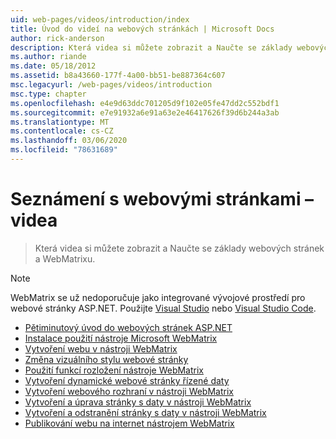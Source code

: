 ```yaml
---
uid: web-pages/videos/introduction/index
title: Úvod do videí na webových stránkách | Microsoft Docs
author: rick-anderson
description: Která videa si můžete zobrazit a Naučte se základy webových stránek a WebMatrixu.
ms.author: riande
ms.date: 05/18/2012
ms.assetid: b8a43660-177f-4a00-bb51-be887364c607
msc.legacyurl: /web-pages/videos/introduction
msc.type: chapter
ms.openlocfilehash: e4e9d63ddc701205d9f102e05fe47dd2c552bdf1
ms.sourcegitcommit: e7e91932a6e91a63e2e46417626f39d6b244a3ab
ms.translationtype: MT
ms.contentlocale: cs-CZ
ms.lasthandoff: 03/06/2020
ms.locfileid: "78631689"
---
```

# <a name="introduction-to-web-pages-videos"></a>Seznámení s webovými stránkami – videa

> Která videa si můžete zobrazit a Naučte se základy webových stránek a WebMatrixu.

> [!NOTE] 
> WebMatrix se už nedoporučuje jako integrované vývojové prostředí pro webové stránky ASP.NET. Použijte [Visual Studio](xref:aspnet/web-pages/overview/getting-started/program-asp-net-web-pages-in-visual-studio) nebo [Visual Studio Code](https://code.visualstudio.com/).

- [Pětiminutový úvod do webových stránek ASP.NET](5-minute-introduction-to-aspnet-web-pages.md)
- [Instalace použití nástroje Microsoft WebMatrix](install-and-use-the-microsoft-webmatrix-tool.md)
- [Vytvoření webu v nástroji WebMatrix](create-a-website-using-webmatrix.md)
- [Změna vizuálního stylu webové stránky](change-the-visual-style-of-a-web-page.md)
- [Použití funkcí rozložení nástroje WebMatrix](use-the-layout-features-in-webmatrix.md)
- [Vytvoření dynamické webové stránky řízené daty](create-a-data-driven-dynamic-web-page.md)
- [Vytvoření webového rozhraní v nástroji WebMatrix](create-a-web-interface-in-webmatrix.md)
- [Vytvoření a úprava stránky s daty v nástroji WebMatrix](create-an-edit-data-page-in-webmatrix.md)
- [Vytvoření a odstranění stránky s daty v nástroji WebMatrix](create-a-delete-data-page-in-webmatrix.md)
- [Publikování webu na internet nástrojem WebMatrix](publish-a-website-to-the-internet-using-webmatrix.md)
